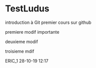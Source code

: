 # TestLudus
introduction à Git
premier cours sur github

premiere modif importante

deuxieme modif

troisieme mdif

ERIC_1 28-10-19 12:17
